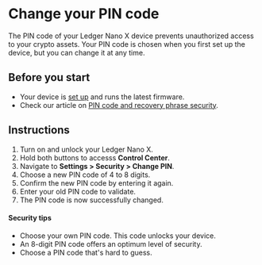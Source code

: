 
# Change your PIN code

The PIN code of your Ledger Nano X device prevents unauthorized access to your crypto assets. Your PIN code is chosen when you first set up the device, but you can change it at any time.

## Before you start

-   Your device is [set up](https://support.ledger.com/hc/en-us/articles/360018784134) and runs the latest firmware.
-   Check our article on [PIN code and recovery phrase security](https://support.ledger.com/hc/en-us/articles/360018786474).

## Instructions

1.  Turn on and unlock your Ledger Nano X.
2.  Hold both buttons to accesss **Control Center**.
3.  Navigate to **Settings > Security > Change PIN**.
4.  Choose a new PIN code of 4 to 8 digits.
5.  Confirm the new PIN code by entering it again.
6.  Enter your old PIN code to validate.
7.  The PIN code is now successfully changed.

#### Security tips

-   Choose your own PIN code. This code unlocks your device.
-   An 8-digit PIN code offers an optimum level of security.
-   Choose a PIN code that's hard to guess.